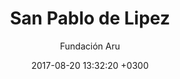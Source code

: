 ---
layout: post
title: San Pablo de Lipez
date: 2017-08-20 13:32:20 +0300
description: Municipio de San Pablo de Lipez, Departamento de Potosi
img: lipez.jpg # Add image post (optional)
tags: [Migración Interna]
author: Fundación Aru
---